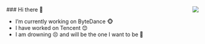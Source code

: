 <img align="right" src="https://github-readme-stats.vercel.app/api?username=raintygao&show_icons=true&icon_color=CE1D2D&text_color=718096&bg_color=ffffff&hide_title=true" />
### Hi there 👋


- I’m currently working on ByteDance 🐵
- I have worked on Tencent 😊
- I am drowning 😣 and will be the one I want to be 🏃
